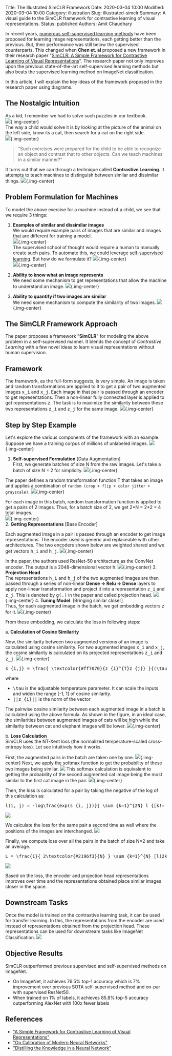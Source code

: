 Title: The Illustrated SimCLR Framework
Date: 2020-03-04 10:00
Modified: 2020-03-04 10:00
Category: illustration
Slug: illustrated-simclr
Summary: A visual guide to the SimCLR framework for contrastive learning of visual representations.
Status: published
Authors: Amit Chaudhary

In recent years, [numerous self-supervised learning methods](https://amitness.com/2020/02/illustrated-self-supervised-learning/) have been proposed for learning image representations, each getting better than the previous. But, their performance was still below the supervised counterparts. This changed when **Chen et. al** proposed a new framework in their research paper "[SimCLR: A Simple Framework for Contrastive Learning of Visual Representations](https://arxiv.org/abs/2002.05709)". The research paper not only improves upon the previous state-of-the-art self-supervised learning methods but also beats the supervised learning method on ImageNet classification.

In this article, I will explain the key ideas of the framework proposed in the research paper using diagrams.

## The Nostalgic Intuition
As a kid, I remember we had to solve such puzzles in our textbook.  
![](/images/contrastive-find-a-pair.png){.img-center}    
The way a child would solve it is by looking at the picture of the animal on the left side, know its a cat, then search for a cat on the right side.  
![](/images/contrastive-puzzle.gif){.img-center}    
> "Such exercises were prepared for the child to be able to recognize an object and contrast that to other objects. Can we teach machines in a similar manner?"

It turns out that we can through a technique called **Contrastive Learning**. It attempts to teach machines to distinguish between similar and dissimilar things.
![](/images/simclr-contrastive-learning.png){.img-center}

## Problem Formulation for Machines
To model the above exercise for a machine instead of a child, we see that we require 3 things:  

1. **Examples of similar and dissimilar images**   
We would require example pairs of images that are similar and images that are different for training a model.  
![](/images/contrastive-need-one.png){.img-center}  
The supervised school of thought would require a human to manually create such pairs. To automate this, we could leverage [self-supervised learning](https://amitness.com/2020/02/illustrated-self-supervised-learning/). But how do we formulate it?
![](/images/contrastive-supervised-approach.png){.img-center}  
![](/images/contrastive-self-supervised-approach.png){.img-center}  

2. **Ability to know what an image represents**  
We need some mechanism to get representations that allow the machine to understand an image.
![](/images/image-representation.png){.img-center}

3. **Ability to quantify if two images are similar**  
We need some mechanism to compute the similarity of two images. 
![](/images/image-similarity.png){.img-center}

## The SimCLR Framework Approach

The paper proposes a framework "**SimCLR**" for modeling the above problem in a self-supervised manner. It blends the concept of *Contrastive Learning* with a few novel ideas to learn visual representations without human supervision. 

## Framework
The framework, as the full-form suggests, is very simple. An image is taken and random transformations are applied to it to get a pair of two augmented images <tt class="math">x_i</tt> and <tt class="math">x_j</tt>. Each image in that pair is passed through an encoder to get representations. Then a non-linear fully connected layer is applied to get representations z. The task is to maximize the similarity between these two representations <tt class="math">z_i</tt> and <tt class="math">z_j</tt> for the same image.
![](/images/simclr-general-architecture.png){.img-center}


## Step by Step Example
Let's explore the various components of the framework with an example. Suppose we have a training corpus of millions of unlabeled images.
![](/images/simclr-raw-data.png){.img-center}

1. **Self-supervised Formulation** [Data Augmentation]  
First, we generate batches of size N from the raw images. Let's take a batch of size N = 2 for simplicity.
![](/images/simclr-single-batch.png){.img-center}  

The paper defines a random transformation function T that takes an image and applies a combination of `random (crop + flip + color jitter + grayscale)`.
![](/images/simclr-random-transformation-function.gif){.img-center}  

For each image in this batch, random transformation function is applied to get a pairs of 2 images. Thus, for a batch size of 2, we get 2\*N = 2\*2 = 4 total images.  
![](/images/simclr-batch-data-preparation.png){.img-center}  
2. **Getting Representations** [Base Encoder]  

Each augmented image in a pair is passed through an encoder to get image representations. The encoder used is generic and replaceable with other architectures. The two encoders shown below are weighted shared and we get vectors <tt class="math">h_i</tt> and <tt class="math">h_j</tt>.
![](/images/simclr-encoder-part.png){.img-center}

In the paper, the authors used ResNet-50 architecture as the ConvNet encoder. The output is a 2048-dimensional vector h.
![](/images/simclr-paper-encoder.png){.img-center}
3. **Projection Head**  
The representations <tt class="math">h_i</tt> and <tt class="math">h_j</tt> of the two augmented images are then passed through a series of non-linear **Dense -> Relu -> Dense** layers to apply non-linear transformation and project it into a representation <tt class="math">z_i</tt> and <tt class="math">z_j</tt>. This is denoted by <tt class="math">g(.)</tt> in the paper and called projection head.
![](/images/simclr-projection-head-component.png){.img-center}
4. **Tuning Model**: [Bringing similar closer]  
Thus, for each augmented image in the batch, we get embedding vectors <tt class="math">z</tt> for it.
![](/images/simclr-projection-vectors.png){.img-center}

From these embedding, we calculate the loss in following steps:  

a. **Calculation of Cosine Similarity**

Now, the similarity between two augmented versions of an image is calculated using cosine similarity. For two augmented images <tt class="math">x_i</tt> and <tt class="math">x_j</tt>, the cosine similarity is calculated on its projected representations <tt class="math">z_i</tt> and <tt class="math">z_j</tt>.
![](/images/simclr-cosine-similarity.png){.img-center}

<pre class="math">
s_{i,j} = \frac{ \textcolor{#ff7070}{z_{i}^{T}z_{j}} }{(\tau ||\textcolor{#ff7070}{z_{i}}|| ||\textcolor{#ff7070}{z_{j}}||)}
</pre>

where   

- <tt class="math">\tau</tt> is the adjustable temperature parameter. It can scale the inputs and widen the range [-1, 1] of cosine similarity.  
- <tt class="math">||z_{i}||</tt> is the norm of the vector

The pairwise cosine similarity between each augmented image in a batch is calculated using the above formula. As shown in the figure, in an ideal case, the similarities between augmented images of cats will be high while the similarity between cat and elephant images will be lower.
![](/images/simclr-pairwise-similarity.png){.img-center}

b. **Loss Calculation**  
SimCLR uses the NT-Xent loss (the normalized temperature-scaled cross-entropy loss). Let see intuitively how it works.  
  
First, the augmented pairs in the batch are taken one by one.
![](/images/simclr-augmented-pairs-batch.png){.img-center}
Next, we apply the softmax function to get the probability of these two images being similar.
![](/images/simclr-softmax-calculation.png)
This softmax calculation is equivalent to getting the probability of the second augmented cat image being the most similar to the first cat image in the pair. 
![](/images/simclr-softmax-interpretation.png){.img-center}

Then, the loss is calculated for a pair by taking the negative of the log of this calculation as:  
<pre class="math">
l(i, j) = -log\frac{exp(s_{i, j})}{ \sum_{k=1}^{2N} l_{[k!= i]} exp(s_{i, k})}
</pre>

![](/images/simclr-softmax-loss.png)

We calculate the loss for the same pair a second time as well where the positions of the images are interchanged.
![](/images/simclr-softmax-loss-inverted.png)

Finally, we compute loss over all the pairs in the batch of size N=2 and take an average.
<pre class="math">
L = \frac{1}{ 2\textcolor{#2196f3}{N} } \sum_{k=1}^{N} [l(2k-1, 2k) + l(2k, 2k-1)]
</pre>

![](/images/simclr-total-loss.png)

Based on the loss, the encoder and projection head representations improves over time and the representations obtained place similar images closer in the space.



## Downstream Tasks
Once the model is trained on the contrastive learning task, it can be used for transfer learning. In this, the representations from the encoder are used instead of representations obtained from the projection head. These representations can be used for downstream tasks like  ImageNet Classification.
![](/images/simclr-downstream.png)

## Objective Results
SimCLR outperformed previous supervised and self-supervised methods on ImageNet.  

- On ImageNet, it achieves 76.5% top-1 accuracy which is 7% improvement over previous SOTA self-supervised method and on-par with supervised ResNet50.  
- When trained on 1% of labels, it achieves 85.8% top-5 accuracy outperforming AlexNet with 100x fewer labels

## References
- ["A Simple Framework for Contrastive Learning of Visual Representations"](https://arxiv.org/abs/2002.05709)  
- ["On Calibration of Modern Neural Networks"](https://arxiv.org/pdf/1706.04599.pdf)  
- ["Distilling the Knowledge in a Neural Network"](https://arxiv.org/pdf/1503.02531.pdf)  